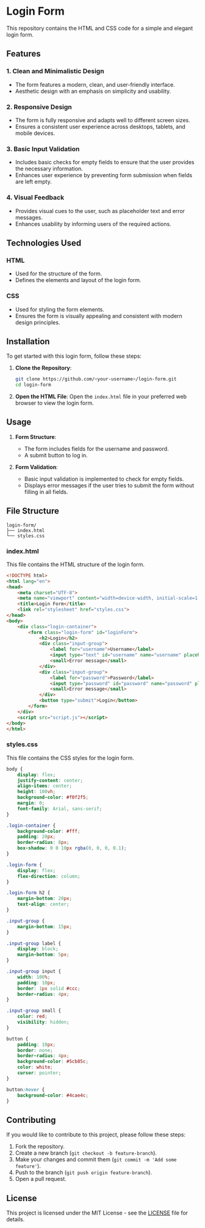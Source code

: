 # Login Form

This repository contains the HTML and CSS code for a simple and elegant login form.

## Features

### 1. Clean and Minimalistic Design
- The form features a modern, clean, and user-friendly interface.
- Aesthetic design with an emphasis on simplicity and usability.

### 2. Responsive Design
- The form is fully responsive and adapts well to different screen sizes.
- Ensures a consistent user experience across desktops, tablets, and mobile devices.

### 3. Basic Input Validation
- Includes basic checks for empty fields to ensure that the user provides the necessary information.
- Enhances user experience by preventing form submission when fields are left empty.

### 4. Visual Feedback
- Provides visual cues to the user, such as placeholder text and error messages.
- Enhances usability by informing users of the required actions.

## Technologies Used

### HTML
- Used for the structure of the form.
- Defines the elements and layout of the login form.

### CSS
- Used for styling the form elements.
- Ensures the form is visually appealing and consistent with modern design principles.

## Installation

To get started with this login form, follow these steps:

1. **Clone the Repository**:
    ```bash
    git clone https://github.com/<your-username>/login-form.git
    cd login-form
    ```

2. **Open the HTML File**:
    Open the `index.html` file in your preferred web browser to view the login form.

## Usage

1. **Form Structure**:
    - The form includes fields for the username and password.
    - A submit button to log in.

2. **Form Validation**:
    - Basic input validation is implemented to check for empty fields.
    - Displays error messages if the user tries to submit the form without filling in all fields.

## File Structure

```plaintext
login-form/
├── index.html
└── styles.css
```

### index.html

This file contains the HTML structure of the login form.

```html
<!DOCTYPE html>
<html lang="en">
<head>
    <meta charset="UTF-8">
    <meta name="viewport" content="width=device-width, initial-scale=1.0">
    <title>Login Form</title>
    <link rel="stylesheet" href="styles.css">
</head>
<body>
    <div class="login-container">
        <form class="login-form" id="loginForm">
            <h2>Login</h2>
            <div class="input-group">
                <label for="username">Username</label>
                <input type="text" id="username" name="username" placeholder="Enter your username" required>
                <small>Error message</small>
            </div>
            <div class="input-group">
                <label for="password">Password</label>
                <input type="password" id="password" name="password" placeholder="Enter your password" required>
                <small>Error message</small>
            </div>
            <button type="submit">Login</button>
        </form>
    </div>
    <script src="script.js"></script>
</body>
</html>
```

### styles.css

This file contains the CSS styles for the login form.

```css
body {
    display: flex;
    justify-content: center;
    align-items: center;
    height: 100vh;
    background-color: #f0f2f5;
    margin: 0;
    font-family: Arial, sans-serif;
}

.login-container {
    background-color: #fff;
    padding: 20px;
    border-radius: 8px;
    box-shadow: 0 0 10px rgba(0, 0, 0, 0.1);
}

.login-form {
    display: flex;
    flex-direction: column;
}

.login-form h2 {
    margin-bottom: 20px;
    text-align: center;
}

.input-group {
    margin-bottom: 15px;
}

.input-group label {
    display: block;
    margin-bottom: 5px;
}

.input-group input {
    width: 100%;
    padding: 10px;
    border: 1px solid #ccc;
    border-radius: 4px;
}

.input-group small {
    color: red;
    visibility: hidden;
}

button {
    padding: 10px;
    border: none;
    border-radius: 4px;
    background-color: #5cb85c;
    color: white;
    cursor: pointer;
}

button:hover {
    background-color: #4cae4c;
}
```

## Contributing

If you would like to contribute to this project, please follow these steps:

1. Fork the repository.
2. Create a new branch (`git checkout -b feature-branch`).
3. Make your changes and commit them (`git commit -m 'Add some feature'`).
4. Push to the branch (`git push origin feature-branch`).
5. Open a pull request.

## License

This project is licensed under the MIT License - see the [LICENSE](LICENSE) file for details.
